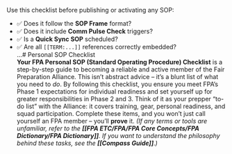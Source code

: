 Use this checklist before publishing or activating any SOP:  
- ✅ Does it follow the **SOP Frame** format?
- ✅ Does it include **Comm Pulse Check** triggers?
- ✅ Is a **Quick Sync SOP** scheduled?
- ✅ Are all `[[TERM:...]]` references correctly embedded?  
...# Personal SOP Checklist  
**Your FPA Personal SOP (Standard Operating Procedure) Checklist** is a step-by-step guide to becoming a reliable and active member of the Fair Preparation Alliance. This isn’t abstract advice – it’s a blunt list of what you need to _do_. By following this checklist, you ensure you meet FPA’s Phase 1 expectations for individual readiness and set yourself up for greater responsibilities in Phase 2 and 3. Think of it as your prepper “to-do list” with the Alliance: it covers training, gear, personal readiness, and squad participation. Complete these items, and you won’t just call yourself an FPA member – you’ll **prove** it. _(If any terms or tools are unfamiliar, refer to the **[[FPA ETC/FPA/FPA Core Concepts/FPA Dictionary/FPA Dictionary]]**. If you want to understand the philosophy behind these tasks, see the **[[Compass Guide]]**.)_
